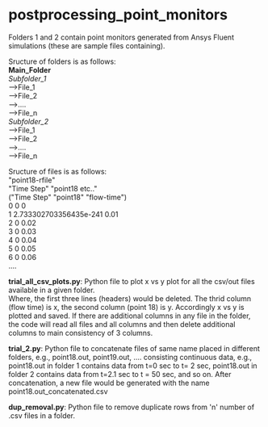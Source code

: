 # postprocessing_point_monitors<br />

Folders 1 and 2 contain point monitors generated from Ansys Fluent simulations (these are sample files containing).<br />


Sructure of folders is as follows: <br />
**Main_Folder** <br />
    _Subfolder_1_ <br />
      -->File_1 <br />
      -->File_2 <br />
      -->....<br />
      -->File_n<br />
    _Subfolder_2_<br />
      -->File_1<br />
      -->File_2<br />
      -->....<br />
      -->File_n<br />

Sructure of files is as follows: <br /> 
"point18-rfile" <br />
"Time Step" "point18 etc.." <br />
("Time Step" "point18" "flow-time") <br />
0 0 0 <br />
1 2.733302703356435e-241 0.01 <br />
2 0 0.02 <br />
3 0 0.03 <br />
4 0 0.04 <br />
5 0 0.05 <br />
6 0 0.06 <br />
.... <br />

**trial_all_csv_plots.py**: Python file to plot x vs y plot for all the csv/out files available in a given folder. <br />
Where, the first three lines (headers) would be deleted. The thrid column (flow time) is x, the second column (point 18) is y. Accordingly x vs y is plotted and saved. 
If there are additional columns in any file in the folder, the code will read all files and all columns and then delete additional columns to main consistency of 3 columns. <br />

**trial_2.py**: Python file to concatenate files of same name placed in different folders, e.g., point18.out, point19.out, .... consisting continuous data, e.g., point18.out in folder 1 contains data from t=0 sec to t= 2 sec, point18.out in folder 2 contains data from t=2.1 sec to t = 50 sec, and so on. After concatenation, a new file would be generated with the name point18.out_concatenated.csv  <br />

**dup_removal.py**: Python file to remove duplicate rows from 'n' number of .csv files in a folder. <br />


